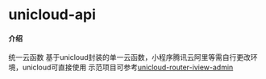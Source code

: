 # unicloud-api

#### 介绍
统一云函数
基于unicloud封装的单一云函数，小程序腾讯云阿里等需自行更改环境，unicloud可直接使用
示范项目可参考[unicloud-router-iview-admin](https://gitee.com/mouxangitee/unicloud-router-iview-admin)
